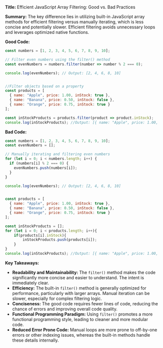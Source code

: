 **Title:** Efficient JavaScript Array Filtering: Good vs. Bad Practices

**Summary:**  The key difference lies in utilizing built-in JavaScript array methods for efficient filtering versus manually iterating, which is less concise and potentially slower.  Efficient filtering avoids unnecessary loops and leverages optimized native functions.

**Good Code:**

```javascript
const numbers = [1, 2, 3, 4, 5, 6, 7, 8, 9, 10];

// Filter even numbers using the filter() method
const evenNumbers = numbers.filter(number => number % 2 === 0);

console.log(evenNumbers); // Output: [2, 4, 6, 8, 10]


//Filter objects based on a property
const products = [
  { name: "Apple", price: 1.00, inStock: true },
  { name: "Banana", price: 0.50, inStock: false },
  { name: "Orange", price: 0.75, inStock: true }
];

const inStockProducts = products.filter(product => product.inStock);
console.log(inStockProducts); //Output: [{ name: "Apple", price: 1.00, inStock: true }, { name: "Orange", price: 0.75, inStock: true }]

```

**Bad Code:**

```javascript
const numbers = [1, 2, 3, 4, 5, 6, 7, 8, 9, 10];
const evenNumbers = [];

// Manually iterating and filtering even numbers
for (let i = 0; i < numbers.length; i++) {
  if (numbers[i] % 2 === 0) {
    evenNumbers.push(numbers[i]);
  }
}

console.log(evenNumbers); // Output: [2, 4, 6, 8, 10]


const products = [
  { name: "Apple", price: 1.00, inStock: true },
  { name: "Banana", price: 0.50, inStock: false },
  { name: "Orange", price: 0.75, inStock: true }
];

const inStockProducts = [];
for (let i = 0; i < products.length; i++){
    if(products[i].inStock){
        inStockProducts.push(products[i]);
    }
}
console.log(inStockProducts); //Output: [{ name: "Apple", price: 1.00, inStock: true }, { name: "Orange", price: 0.75, inStock: true }]
```

**Key Takeaways:**

* **Readability and Maintainability:** The `filter()` method makes the code significantly more concise and easier to understand.  The intent is immediately clear.
* **Efficiency:**  The built-in `filter()` method is generally optimized for performance, particularly with larger arrays. Manual iteration can be slower, especially for complex filtering logic.
* **Conciseness:**  The good code requires fewer lines of code, reducing the chance of errors and improving overall code quality.
* **Functional Programming Paradigm:** Using `filter()` promotes a more functional programming style, leading to cleaner and more modular code.
* **Reduced Error Prone Code:** Manual loops are more prone to off-by-one errors or other indexing issues, whereas the built-in methods handle these details internally.


